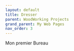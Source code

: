```yaml
---
layout: default
title: Dresser
parent: WoodWorking Projects
grand_parent: My Web Pages
nav_order: 3
---
```

Mon premier Bureau